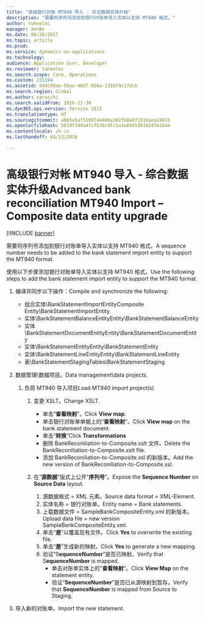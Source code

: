 ```yaml
---
title: "高级银行对帐 MT940 导入 - 综合数据实体升级"
description: "需要将序列号添加到银行对账单导入实体以支持 MT940 格式。"
author: twheeloc
manager: AnnBe
ms.date: 06/20/2017
ms.topic: article
ms.prod: 
ms.service: dynamics-ax-applications
ms.technology: 
audience: Application User, Developer
ms.reviewer: twheeloc
ms.search.scope: Core, Operations
ms.custom: 221594
ms.assetid: dddc99ae-56ae-48df-856a-131079c17dcb
ms.search.region: Global
ms.author: saraschi
ms.search.validFrom: 2016-11-30
ms.dyn365.ops.version: Version 1611
ms.translationtype: HT
ms.sourcegitcommit: a8b5a5af5108744406a3d2fb84d7151baea2481b
ms.openlocfilehash: 5619f3dda4fcfb3bc9fc5a1e69353b19243a1644
ms.contentlocale: zh-cn
ms.lasthandoff: 04/13/2018

---
```


# <a name="advanced-bank-reconciliation-mt940-import--composite-data-entity-upgrade"></a><span data-ttu-id="58efa-103">高级银行对帐 MT940 导入 - 综合数据实体升级</span><span class="sxs-lookup"><span data-stu-id="58efa-103">Advanced bank reconciliation MT940 Import – Composite data entity upgrade</span></span>

[!INCLUDE [banner](../includes/banner.md)]

<span data-ttu-id="58efa-104">需要将序列号添加到银行对账单导入实体以支持 MT940 格式。</span><span class="sxs-lookup"><span data-stu-id="58efa-104">A sequence number needs to be added to the bank statement import entity to support the MT940 format.</span></span> 

<span data-ttu-id="58efa-105">使用以下步骤添加银行对账单导入实体以支持 MT940 格式。</span><span class="sxs-lookup"><span data-stu-id="58efa-105">Use the following steps to add the bank statement import entity to support the MT940 format.</span></span>

1.  <span data-ttu-id="58efa-106">编译并同步以下操作：</span><span class="sxs-lookup"><span data-stu-id="58efa-106">Compile and synchronize the following:</span></span>
    -   <span data-ttu-id="58efa-107">组合实体\\BankStatementImportEntity</span><span class="sxs-lookup"><span data-stu-id="58efa-107">Composite Entity\\BankStatementImportEntity</span></span>
    -   <span data-ttu-id="58efa-108">实体\\BankStatementBalanceEntity</span><span class="sxs-lookup"><span data-stu-id="58efa-108">Entity\\BankStatementBalanceEntity</span></span>
    -   <span data-ttu-id="58efa-109">实体\\BankStatementDocumentEntity</span><span class="sxs-lookup"><span data-stu-id="58efa-109">Entity\\BankStatementDocumentEntity</span></span>
    -   <span data-ttu-id="58efa-110">实体\\BankStatementEntity</span><span class="sxs-lookup"><span data-stu-id="58efa-110">Entity\\BankStatementEntity</span></span>
    -   <span data-ttu-id="58efa-111">实体\\BankStatementLineEntity</span><span class="sxs-lookup"><span data-stu-id="58efa-111">Entity\\BankStatementLineEntity</span></span>
    -   <span data-ttu-id="58efa-112">表\\BankStatementStaging</span><span class="sxs-lookup"><span data-stu-id="58efa-112">Tables\\BankStatementStaging</span></span>

2.  <span data-ttu-id="58efa-113">数据管理\\数据项目。</span><span class="sxs-lookup"><span data-stu-id="58efa-113">Data management\\data projects.</span></span>
    1.  <span data-ttu-id="58efa-114">负荷 MT940 导入项目</span><span class="sxs-lookup"><span data-stu-id="58efa-114">Load MT940 import project(s)</span></span>
        1.  <span data-ttu-id="58efa-115">变更 XSLT。</span><span class="sxs-lookup"><span data-stu-id="58efa-115">Change XSLT.</span></span>
            -   <span data-ttu-id="58efa-116">单击“**查看映射**”。</span><span class="sxs-lookup"><span data-stu-id="58efa-116">Click **View map**.</span></span>
            -   <span data-ttu-id="58efa-117">单击银行对账单单据上的“**查看映射**”。</span><span class="sxs-lookup"><span data-stu-id="58efa-117">Click **View map** on the bank statement document.</span></span>
            -   <span data-ttu-id="58efa-118">单击“**转换**”</span><span class="sxs-lookup"><span data-stu-id="58efa-118">Click **Transformations**</span></span>
            -   <span data-ttu-id="58efa-119">删除 BankReconiliation-to-Composite.xslt 文件。</span><span class="sxs-lookup"><span data-stu-id="58efa-119">Delete the BankReconiliation-to-Composite.xslt file.</span></span>
            -   <span data-ttu-id="58efa-120">添加 BankReconiliation-to-Composite.xsl 的新版本。</span><span class="sxs-lookup"><span data-stu-id="58efa-120">Add the new version of BankReconiliation-to-Composite.xsl.</span></span>

        2.  <span data-ttu-id="58efa-121">在“**源数据**”版式上公开“**序列号**”。</span><span class="sxs-lookup"><span data-stu-id="58efa-121">Expose the **Sequence Number** on **Source Data** layout.</span></span>
            1.  <span data-ttu-id="58efa-122">源数据格式 = XML 元素。</span><span class="sxs-lookup"><span data-stu-id="58efa-122">Source data format = XML-Element.</span></span>
            2.  <span data-ttu-id="58efa-123">实体名称 = 银行对账单。</span><span class="sxs-lookup"><span data-stu-id="58efa-123">Entity name = Bank statements.</span></span>
            3.  <span data-ttu-id="58efa-124">上载数据文件 = SampleBankCompositeEntity.xml 的新版本。</span><span class="sxs-lookup"><span data-stu-id="58efa-124">Upload data file = new version SampleBankCompositeEntity.xml.</span></span>
            4.  <span data-ttu-id="58efa-125">单击“**是**”以覆盖现有文件。</span><span class="sxs-lookup"><span data-stu-id="58efa-125">Click **Yes** to overwrite the existing file.</span></span>
            5.  <span data-ttu-id="58efa-126">单击“**是**”生成新的映射。</span><span class="sxs-lookup"><span data-stu-id="58efa-126">Click **Yes** to generate a new mapping.</span></span>
            6.  <span data-ttu-id="58efa-127">验证“S**equenceNumber**”是否已映射。</span><span class="sxs-lookup"><span data-stu-id="58efa-127">Verify that S**equenceNumber** is mapped.</span></span>
                -   <span data-ttu-id="58efa-128">单击对账单实体上的“**查看映射**”。</span><span class="sxs-lookup"><span data-stu-id="58efa-128">Click **View Map** on the statement entity.</span></span>
                -   <span data-ttu-id="58efa-129">验证“**SequenceNumber**”是否已从源映射到暂存。</span><span class="sxs-lookup"><span data-stu-id="58efa-129">Verify that **SequenceNumber** is mapped from Source to Staging.</span></span>

3.  <span data-ttu-id="58efa-130">导入新的对账单。</span><span class="sxs-lookup"><span data-stu-id="58efa-130">Import the new statement.</span></span>





